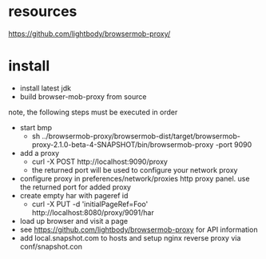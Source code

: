 # resources
https://github.com/lightbody/browsermob-proxy/

# install

- install latest jdk
- build browser-mob-proxy from source

note, the following steps must be executed in order

- start bmp
  - sh ../browsermob-proxy/browsermob-dist/target/browsermob-proxy-2.1.0-beta-4-SNAPSHOT/bin/browsermob-proxy -port 9090
- add a proxy
  - curl -X POST http://localhost:9090/proxy
  - the returned port will be used to configure your network proxy
- configure proxy in preferences/network/proxies http proxy panel. use the returned port for added proxy
- create empty har with pageref id
  - curl -X PUT -d 'initialPageRef=Foo' http://localhost:8080/proxy/9091/har
- load up browser and visit a page
- see https://github.com/lightbody/browsermob-proxy for API information
- add local.snapshot.com to hosts and setup nginx reverse proxy via conf/snapshot.con

